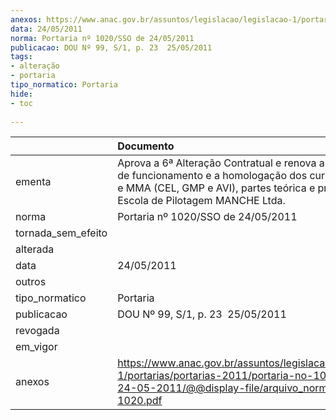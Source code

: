 ```yaml
---
anexos: https://www.anac.gov.br/assuntos/legislacao/legislacao-1/portarias/portarias-2011/portaria-no-1020-sso-de-24-05-2011/@@display-file/arquivo_norma/PA2011-1020.pdf
data: 24/05/2011
norma: Portaria nº 1020/SSO de 24/05/2011
publicacao: DOU Nº 99, S/1, p. 23  25/05/2011
tags:
- alteração
- portaria
tipo_normatico: Portaria
hide: 
- toc 
 
---
```


|                    | Documento                                                                                                                                                                                        |
|:-------------------|:-------------------------------------------------------------------------------------------------------------------------------------------------------------------------------------------------|
| ementa             | Aprova a 6ª Alteração Contratual e renova a autorização de funcionamento e a homologação dos cursos de CMV e MMA (CEL, GMP e AVI), partes teórica e prática, da Escola de Pilotagem MANCHE Ltda. |
| norma              | Portaria nº 1020/SSO de 24/05/2011                                                                                                                                                               |
| tornada_sem_efeito |                                                                                                                                                                                                  |
| alterada           |                                                                                                                                                                                                  |
| data               | 24/05/2011                                                                                                                                                                                       |
| outros             |                                                                                                                                                                                                  |
| tipo_normatico     | Portaria                                                                                                                                                                                         |
| publicacao         | DOU Nº 99, S/1, p. 23  25/05/2011                                                                                                                                                                |
| revogada           |                                                                                                                                                                                                  |
| em_vigor           |                                                                                                                                                                                                  |
| anexos             | https://www.anac.gov.br/assuntos/legislacao/legislacao-1/portarias/portarias-2011/portaria-no-1020-sso-de-24-05-2011/@@display-file/arquivo_norma/PA2011-1020.pdf                                |
